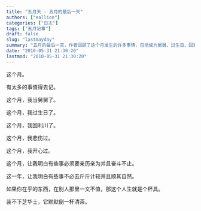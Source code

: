 ```yaml
---
title: "五月天 - 五月的最后一天"
authors: ["eallion"]
categories: ["日志"]
tags: ["五月记事"]
draft: false
slug: "lastmayday"
summary: "五月的最后一天，作者回顾了这个月发生的许多事情，包括成为舅舅、过生日、回到故乡利川等。他在这个月经历了悲伤和开心，并且明白了一些道理：有些事情需要亲身经历并不断努力，而有些事情则应该随遇而安。如果你在别人眼中毫无价值，那么人生就像是倒满清茶却装不下芝华士酒一样令人沮丧。"
date: "2010-05-31 21:30:20"
lastmod: "2010-05-31 21:30:20"
---
```


这个月。

有太多的事值得去记。

这个月，我当舅舅了。

这个月，我过生日了。

这个月，我回利川了。

这个月，我悲伤过。

这个月，我开心过。

这个月，让我明白有些事必须要亲历亲为并且奋斗不止。

这一年，让我明白有些事不必去斤斤计较并且顺其自然。

如果你在乎的东西，在别人那里一文不值，那这个人生就是个杯具。

装不下芝华士，它默默倒一杯清茶。
